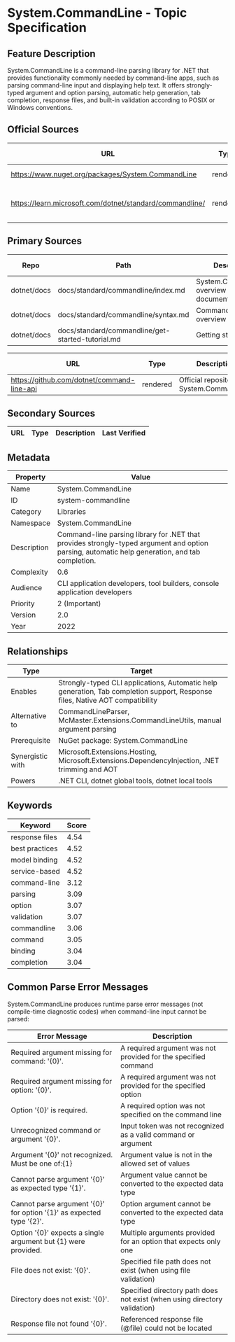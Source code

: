 # System.CommandLine - Topic Specification

## Feature Description

System.CommandLine is a command-line parsing library for .NET that provides functionality commonly needed by command-line apps, such as parsing command-line input and displaying help text. It offers strongly-typed argument and option parsing, automatic help generation, tab completion, response files, and built-in validation according to POSIX or Windows conventions.

## Official Sources

| URL | Type | Description | Last Verified |
| --- | --- | --- | --- |
| https://www.nuget.org/packages/System.CommandLine | rendered | Official NuGet package page | - |
| https://learn.microsoft.com/dotnet/standard/commandline/ | rendered | Official Microsoft Learn documentation | - |

## Primary Sources

| Repo | Path | Description | Last Verified |
| --- | --- | --- | --- |
| dotnet/docs | docs/standard/commandline/index.md | System.CommandLine overview documentation | - |
| dotnet/docs | docs/standard/commandline/syntax.md | Command-line syntax overview | - |
| dotnet/docs | docs/standard/commandline/get-started-tutorial.md | Getting started tutorial | - |

| URL | Type | Description | Last Verified |
| --- | --- | --- | --- |
| https://github.com/dotnet/command-line-api | rendered | Official repository for System.CommandLine | - |

## Secondary Sources

| URL | Type | Description | Last Verified |
| --- | --- | --- | --- |

## Metadata

| Property | Value |
| --- | --- |
| Name | System.CommandLine |
| ID | system-commandline |
| Category | Libraries |
| Namespace | System.CommandLine |
| Description | Command-line parsing library for .NET that provides strongly-typed argument and option parsing, automatic help generation, and tab completion. |
| Complexity | 0.6 |
| Audience | CLI application developers, tool builders, console application developers |
| Priority | 2 (Important) |
| Version | 2.0 |
| Year | 2022 |

## Relationships

| Type | Target |
| --- | --- |
| Enables | Strongly-typed CLI applications, Automatic help generation, Tab completion support, Response files, Native AOT compatibility |
| Alternative to | CommandLineParser, McMaster.Extensions.CommandLineUtils, manual argument parsing |
| Prerequisite | NuGet package: System.CommandLine |
| Synergistic with | Microsoft.Extensions.Hosting, Microsoft.Extensions.DependencyInjection, .NET trimming and AOT |
| Powers | .NET CLI, dotnet global tools, dotnet local tools |

## Keywords

| Keyword | Score |
|---------|-------|
| response files | 4.54 |
| best practices | 4.52 |
| model binding | 4.52 |
| service-based | 4.52 |
| command-line | 3.12 |
| parsing | 3.09 |
| option | 3.07 |
| validation | 3.07 |
| commandline | 3.06 |
| command | 3.05 |
| binding | 3.04 |
| completion | 3.04 |

## Common Parse Error Messages

System.CommandLine produces runtime parse error messages (not compile-time diagnostic codes) when command-line input cannot be parsed:

| Error Message | Description |
| --- | --- |
| Required argument missing for command: '{0}'. | A required argument was not provided for the specified command |
| Required argument missing for option: '{0}'. | A required argument was not provided for the specified option |
| Option '{0}' is required. | A required option was not specified on the command line |
| Unrecognized command or argument '{0}'. | Input token was not recognized as a valid command or argument |
| Argument '{0}' not recognized. Must be one of:{1} | Argument value is not in the allowed set of values |
| Cannot parse argument '{0}' as expected type '{1}'. | Argument value cannot be converted to the expected data type |
| Cannot parse argument '{0}' for option '{1}' as expected type '{2}'. | Option argument cannot be converted to the expected data type |
| Option '{0}' expects a single argument but {1} were provided. | Multiple arguments provided for an option that expects only one |
| File does not exist: '{0}'. | Specified file path does not exist (when using file validation) |
| Directory does not exist: '{0}'. | Specified directory path does not exist (when using directory validation) |
| Response file not found '{0}'. | Referenced response file (@file) could not be located |
